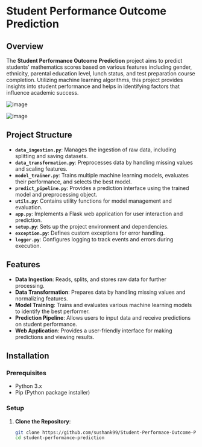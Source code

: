 # Student Performance Outcome Prediction

## Overview

The **Student Performance Outcome Prediction** project aims to predict students' mathematics scores based on various features including gender, ethnicity, parental education level, lunch status, and test preparation course completion. Utilizing machine learning algorithms, this project provides insights into student performance and helps in identifying factors that influence academic success.


![image](https://github.com/user-attachments/assets/2cdce8b4-8a09-463e-a667-15d44f13a6c1)

![image](https://github.com/user-attachments/assets/825aeccf-3e3f-4818-933b-d4a94112e6e9)


## Project Structure

- **`data_ingestion.py`**: Manages the ingestion of raw data, including splitting and saving datasets.
- **`data_transformation.py`**: Preprocesses data by handling missing values and scaling features.
- **`model_trainer.py`**: Trains multiple machine learning models, evaluates their performance, and selects the best model.
- **`predict_pipeline.py`**: Provides a prediction interface using the trained model and preprocessing object.
- **`utils.py`**: Contains utility functions for model management and evaluation.
- **`app.py`**: Implements a Flask web application for user interaction and prediction.
- **`setup.py`**: Sets up the project environment and dependencies.
- **`exception.py`**: Defines custom exceptions for error handling.
- **`logger.py`**: Configures logging to track events and errors during execution.

## Features

- **Data Ingestion**: Reads, splits, and stores raw data for further processing.
- **Data Transformation**: Prepares data by handling missing values and normalizing features.
- **Model Training**: Trains and evaluates various machine learning models to identify the best performer.
- **Prediction Pipeline**: Allows users to input data and receive predictions on student performance.
- **Web Application**: Provides a user-friendly interface for making predictions and viewing results.

## Installation

### Prerequisites

- Python 3.x
- Pip (Python package installer)

### Setup

1. **Clone the Repository**:

   ```bash
   git clone https://github.com/sushank99/Student-Performace-Outcome-Prediction.git
   cd student-performance-prediction
